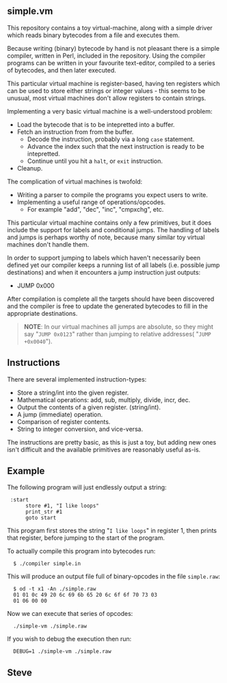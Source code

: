 simple.vm
---------

This repository contains a toy virtual-machine, along with a simple driver which reads binary bytecodes from a file and executes them.

Because writing (binary) bytecode by hand is not pleasant there is a simple compiler, written in Perl, included in the repository.  Using the compiler programs can be written in your favourite text-editor, compiled to a series of bytecodes, and then later executed.

This particular virtual machine is register-based, having ten registers which can be used to store either strings or integer values - this seems to be unusual, most virtual machines don't allow registers to contain strings.

Implementing a very basic virtual machine is a well-understood problem:

* Load the bytecode that is to be intepretted into a buffer.
* Fetch an instruction from from the buffer.
   * Decode the instruction, probably via a long `case` statement.
   * Advance the index such that the next instruction is ready to be intepretted.
   * Continue until you hit a `halt`, or `exit` instruction.
* Cleanup.

The complication of virtual machines is twofold:

* Writing a parser to compile the programs you expect users to write.
* Implementing a useful range of operations/opcodes.
    * For example "add", "dec", "inc", "cmpxchg", etc.

This particular virtual machine contains only a few primitives, but it does include the support for labels and conditional jumps.  The handling of labels and jumps is perhaps worthy of note, because many similar toy virtual machines don't handle them.

In order to support jumping to labels which haven't necessarily been defined yet our compiler keeps a running list of all labels (i.e. possible jump destinations) and when it encounters a jump instruction just outputs:

* JUMP 0x000

After compilation is complete all the targets should have been discovered and the compiler is free to update the generated bytecodes to fill in the appropriate destinations.

>**NOTE**:  In our virtual machines all jumps are absolute, so they might say "`JUMP 0x0123`" rather than jumping to relative addresses( "`JUMP +0x0040`").

Instructions
------------

There are several implemented instruction-types:

*  Store a string/int into the given register.
*  Mathematical operations: add, sub, multiply, divide, incr, dec.
*  Output the contents of a given register. (string/int).
*  A jump (immediate) operation.
*  Comparison of register contents.
*  String to integer conversion, and vice-versa.

The instructions are pretty basic, as this is just a toy, but adding new ones isn't difficult and the available primitives are reasonably useful as-is.


Example
-------

The following program will just endlessly output a string:

     :start
          store #1, "I like loops"
          print_str #1
          goto start

This program first stores the string "`I like loops`" in register 1, then prints that register, before jumping to the start of the program.

To actually compile this program into bytecodes run:

      $ ./compiler simple.in

This will produce an output file full of binary-opcodes in the file `simple.raw`:

      $ od -t x1 -An ./simple.raw
      01 01 0c 49 20 6c 69 6b 65 20 6c 6f 6f 70 73 03
      01 06 00 00


Now we can execute that series of opcodes:

      ./simple-vm ./simple.raw

If you wish to debug the execution then run:

      DEBUG=1 ./simple-vm ./simple.raw

Steve
--

